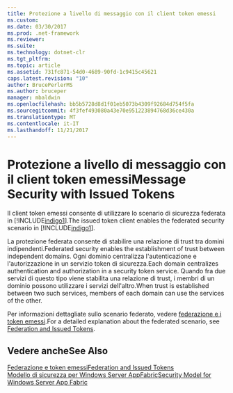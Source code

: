 ```yaml
---
title: Protezione a livello di messaggio con il client token emessi
ms.custom: 
ms.date: 03/30/2017
ms.prod: .net-framework
ms.reviewer: 
ms.suite: 
ms.technology: dotnet-clr
ms.tgt_pltfrm: 
ms.topic: article
ms.assetid: 731fc871-54d0-4689-90fd-1c9415c45621
caps.latest.revision: "10"
author: BrucePerlerMS
ms.author: bruceper
manager: mbaldwin
ms.openlocfilehash: bb5b5728d8d1f01eb5073b4309f92684d754f5fa
ms.sourcegitcommit: 4f3fef493080a43e70e951223894768d36ce430a
ms.translationtype: MT
ms.contentlocale: it-IT
ms.lasthandoff: 11/21/2017
---
```

# <a name="message-security-with-issued-tokens"></a><span data-ttu-id="ef68e-102">Protezione a livello di messaggio con il client token emessi</span><span class="sxs-lookup"><span data-stu-id="ef68e-102">Message Security with Issued Tokens</span></span>
<span data-ttu-id="ef68e-103">Il client token emessi consente di utilizzare lo scenario di sicurezza federata in [!INCLUDE[indigo1](../../../../includes/indigo1-md.md)].</span><span class="sxs-lookup"><span data-stu-id="ef68e-103">The issued token client enables the federated security scenario in [!INCLUDE[indigo1](../../../../includes/indigo1-md.md)].</span></span>  
  
 <span data-ttu-id="ef68e-104">La protezione federata consente di stabilire una relazione di trust tra domini indipendenti.</span><span class="sxs-lookup"><span data-stu-id="ef68e-104">Federated security enables the establishment of trust between independent domains.</span></span> <span data-ttu-id="ef68e-105">Ogni dominio centralizza l'autenticazione e l'autorizzazione in un servizio token di sicurezza.</span><span class="sxs-lookup"><span data-stu-id="ef68e-105">Each domain centralizes authentication and authorization in a security token service.</span></span> <span data-ttu-id="ef68e-106">Quando fra due servizi di questo tipo viene stabilita una relazione di trust, i membri di un dominio possono utilizzare i servizi dell'altro.</span><span class="sxs-lookup"><span data-stu-id="ef68e-106">When trust is established between two such services, members of each domain can use the services of the other.</span></span>  
  
 <span data-ttu-id="ef68e-107">Per informazioni dettagliate sullo scenario federato, vedere [federazione e i token emessi](../../../../docs/framework/wcf/feature-details/federation-and-issued-tokens.md).</span><span class="sxs-lookup"><span data-stu-id="ef68e-107">For a detailed explanation about the federated scenario, see [Federation and Issued Tokens](../../../../docs/framework/wcf/feature-details/federation-and-issued-tokens.md).</span></span>  
  
## <a name="see-also"></a><span data-ttu-id="ef68e-108">Vedere anche</span><span class="sxs-lookup"><span data-stu-id="ef68e-108">See Also</span></span>  
 [<span data-ttu-id="ef68e-109">Federazione e token emessi</span><span class="sxs-lookup"><span data-stu-id="ef68e-109">Federation and Issued Tokens</span></span>](../../../../docs/framework/wcf/feature-details/federation-and-issued-tokens.md)  
 [<span data-ttu-id="ef68e-110">Modello di sicurezza per Windows Server AppFabric</span><span class="sxs-lookup"><span data-stu-id="ef68e-110">Security Model for Windows Server App Fabric</span></span>](http://go.microsoft.com/fwlink/?LinkID=201279&clcid=0x409)
